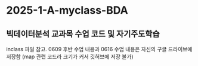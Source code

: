# 2025-1-A-myclass-BDA
빅데이터분석 교과목 수업 코드 및 자기주도학습
---------------------------------------------------------------------------------------

inclass 파일  참고.
0609 후반 수업 내용과 0616 수업 내용은 자신의 구글 드라이브에 저장함 (map 관련 코드라 크기가 커서 깃허브에 저장 불가)
